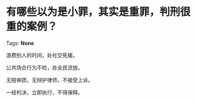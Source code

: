# 有哪些以为是小罪，其实是重罪，判刑很重的案例？

Tags: **None**

浪费别人的时间，处社交死缓。

公共场合行为不检，处全民流放。

无陪审团，无辩护律师，不接受上诉。

一经判决，立即执行，不得保释。



